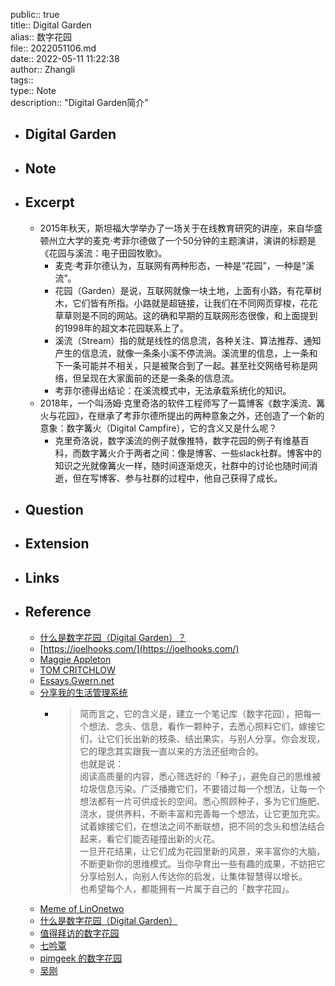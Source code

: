 public:: true  
title:: Digital Garden  
alias:: 数字花园  
file:: 2022051106.md  
date:: 2022-05-11 11:22:38  
author:: Zhangli  
tags::   
type:: Note  
description:: "Digital Garden简介"

- ## Digital Garden
- ## Note
- ## Excerpt
	- 2015年秋天，斯坦福大学举办了一场关于在线教育研究的讲座，来自华盛顿州立大学的麦克·考菲尔德做了一个50分钟的主题演讲，演讲的标题是《花园与溪流：电子田园牧歌》。
		- 麦克·考菲尔德认为，互联网有两种形态，一种是“花园”，一种是“溪流”。
		- 花园（Garden）是说，互联网就像一块土地，上面有小路，有花草树木，它们皆有所指。小路就是超链接，让我们在不同网页穿梭，花花草草则是不同的网站。这的确和早期的互联网形态很像，和上面提到的1998年的超文本花园联系上了。
		- 溪流（Stream）指的就是线性的信息流，各种关注、算法推荐、通知产生的信息流，就像一条条小溪不停流淌。溪流里的信息，上一条和下一条可能并不相关，只是被聚合到了一起。甚至社交网络号称是网络，但呈现在大家面前的还是一条条的信息流。
		- 考菲尔德得出结论：在溪流模式中，无法承载系统化的知识。
	- 2018年，一个叫汤姆·克里奇洛的软件工程师写了一篇博客《数字溪流、篝火与花园》，在继承了考菲尔德所提出的两种意象之外，还创造了一个新的意象：数字篝火（Digital Campfire），它的含义又是什么呢？
		- 克里奇洛说，数字溪流的例子就像推特，数字花园的例子有维基百科，而数字篝火介于两者之间：像是博客、一些slack社群。博客中的知识之光就像篝火一样，随时间逐渐熄灭，社群中的讨论也随时间消逝，但在写博客、参与社群的过程中，他自己获得了成长。
- ## Question
- ## Extension
- ## Links
- ## Reference
	- [什么是数字花园（Digital Garden）？](https://www.zhihu.com/question/400660802)
	- [https://joelhooks.com/](https://joelhooks.com/)
	- [Maggie Appleton](https://maggieappleton.com/)
	- [TOM CRITCHLOW](https://tomcritchlow.com/)
	- [Essays.Gwern.net](https://www.gwern.net/)
	- [分享我的生活管理系统](https://mp.weixin.qq.com/s/iR9UrlKZU81NFqKqkE6qTw)
		- > 简而言之，它的含义是，建立一个笔记库（数字花园），把每一个想法、念头、信息，看作一颗种子，去悉心照料它们，嫁接它们，让它们长出新的枝条、结出果实，与别人分享。你会发现，它的理念其实跟我一直以来的方法还挺吻合的。  
		   > 也就是说：  
		   > 阅读高质量的内容，悉心筛选好的「种子」，避免自己的思维被垃圾信息污染。广泛播撒它们，不要错过每一个想法，让每一个想法都有一片可供成长的空间。悉心照顾种子，多为它们施肥、浇水，提供养料，不断丰富和完善每一个想法，让它更加充实。试着嫁接它们，在想法之间不断联想，把不同的念头和想法结合起来，看它们能否碰撞出新的火花。  
		   > 一旦开花结果，让它们成为花园里新的风景，来丰富你的大脑，不断更新你的思维模式。当你孕育出一些有趣的成果，不妨把它分享给别人，向别人传达你的启发，让集体智慧得以增长。  
		   > 也希望每个人，都能拥有一片属于自己的「数字花园」。
	- [Meme of LinOnetwo](https://onetwo.ren/wiki/#:Index)
	- [什么是数字花园（Digital Garden）](https://www.notion.so/Digital-Garden-effa3aa294af4d07ac279e74aec69602)
	- [值得拜访的数字花园](https://e5hgw1llp3.feishu.cn/wiki/wikcn1kaRdwotEpPqFogirva9Ah)
	- [七吟覃](https://e5hgw1llp3.feishu.cn/wiki/wikcnMq2MuLbIHMzwniy3uNCOje)
	- [pimgeek 的数字花园](https://wiki.hintsnet.com/)
	- [吴刚](https://www.coachwugang.com/_Homepage)